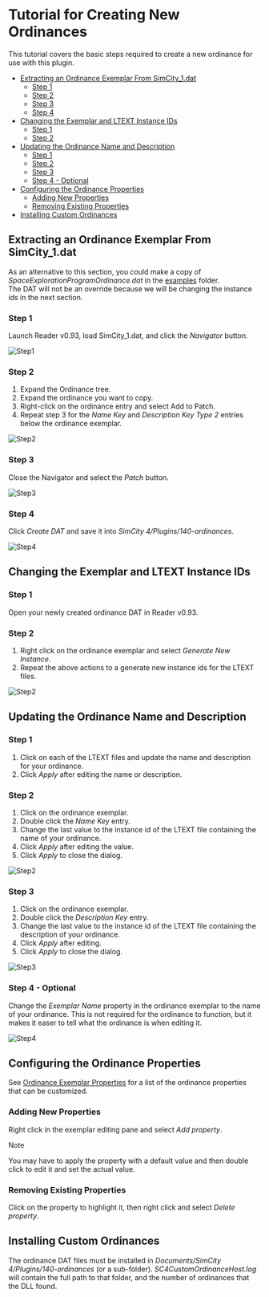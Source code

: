 # Tutorial for Creating New Ordinances

This tutorial covers the basic steps required to create a new ordinance for use with this plugin.

- [Extracting an Ordinance Exemplar From SimCity_1.dat](#extracting-an-ordinance-exemplar-from-simcity_1.dat)
  - [Step 1](#step-1)
  - [Step 2](#step-2)
  - [Step 3](#step-3)
  - [Step 4](#step-4)
- [Changing the Exemplar and LTEXT Instance IDs](#changing-the-exemplar-and-ltext-instance-ids)
  - [Step 1](#step-1-1)
  - [Step 2](#step-2-1)
- [Updating the Ordinance Name and Description](#updating-the-ordinance-name-and-description)
  - [Step 1](#step-1-2)
  - [Step 2](#step-2-2)
  - [Step 3](#step-3-1)
  - [Step 4 - Optional](#step-4-optional)
- [Configuring the Ordinance Properties](#configuring-the-ordinance-properties)
  - [Adding New Properties](#adding-new-properties)
  - [Removing Existing Properties](#removing-existing-properties)
- [Installing Custom Ordinances](#installing-custom-ordinances)

## Extracting an Ordinance Exemplar From SimCity_1.dat

As an alternative to this section, you could make a copy of *SpaceExplorationProgramOrdinance.dat* in the [examples](../examples) folder.    
The DAT will not be an override because we will be changing the instance ids in the next section. 

### Step 1

Launch Reader v0.93, load SimCity_1.dat, and click the *Navigator* button.

![Step1](images/new-ordinance-tutorial/extract-ordinance-exemplar/Step1.png)

### Step 2

1. Expand the Ordinance tree.
2. Expand the ordinance you want to copy.
3. Right-click on the ordinance entry and select Add to Patch.
4. Repeat step 3 for the *Name Key* and *Description Key Type 2* entries below the ordinance exemplar.

![Step2](images/new-ordinance-tutorial/extract-ordinance-exemplar/Step2.png)

### Step 3

Close the Navigator and select the *Patch* button.

![Step3](images/new-ordinance-tutorial/extract-ordinance-exemplar/Step3.png)

### Step 4

Click _Create DAT_ and save it into *SimCity 4/Plugins/140-ordinances*.

![Step4](images/new-ordinance-tutorial/extract-ordinance-exemplar/Step4.png)

## Changing the Exemplar and LTEXT Instance IDs

### Step 1

Open your newly created ordinance DAT in Reader v0.93.

### Step 2

1. Right click on the ordinance exemplar and select *Generate New Instance*.
2. Repeat the above actions to a generate new instance ids for the LTEXT files.

![Step2](images/new-ordinance-tutorial/changing-ids/Step2.png)

## Updating the Ordinance Name and Description

### Step 1

1. Click on each of the LTEXT files and update the name and description for your ordinance.
2. Click *Apply* after editing the name or description.

### Step 2

1. Click on the ordinance exemplar.
2. Double click the *Name Key* entry.
3. Change the last value to the instance id of the LTEXT file containing the name of your ordinance.
4. Click *Apply* after editing the value.
5. Click *Apply* to close the dialog.

![Step2](images/new-ordinance-tutorial/update-ordinance-ltext/Step2.png)

### Step 3

1. Click on the ordinance exemplar.
2. Double click the *Description Key* entry.
3. Change the last value to the instance id of the LTEXT file containing the description of your ordinance.
4. Click *Apply* after editing.
5. Click *Apply* to close the dialog.

![Step3](images/new-ordinance-tutorial/update-ordinance-ltext/Step3.png)

### Step 4 - Optional

Change the *Exemplar Name* property in the ordinance exemplar to the name of your ordinance.
This is not required for the ordinance to function, but it makes it easer to tell what the ordinance is when editing it. 

![Step4](images/new-ordinance-tutorial/update-ordinance-ltext/Step4.png)

## Configuring the Ordinance Properties

See [Ordinance Exemplar Properties](Ordinance_Exemplar_Properties.md) for a list of the ordinance properties that can be customized.

### Adding New Properties

Right click in the exemplar editing pane and select *Add property*.

> [!NOTE]
> You may have to apply the property with a default value and then double click to edit it and set the actual value.

### Removing Existing Properties

Click on the property to highlight it, then right click and select *Delete property*.

## Installing Custom Ordinances

The ordinance DAT files must be installed in *Documents/SimCity 4/Plugins/140-ordinances* (or a sub-folder).
*SC4CustomOrdinanceHost.log* will contain the full path to that folder, and the number of ordinances that the DLL found.
